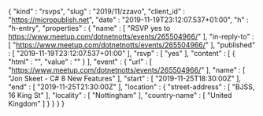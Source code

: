 {
  "kind" : "rsvps",
  "slug" : "2019/11/zzavo",
  "client_id" : "https://micropublish.net",
  "date" : "2019-11-19T23:12:07.537+01:00",
  "h" : "h-entry",
  "properties" : {
    "name" : [ "RSVP yes to https://www.meetup.com/dotnetnotts/events/265504966/" ],
    "in-reply-to" : [ "https://www.meetup.com/dotnetnotts/events/265504966/" ],
    "published" : [ "2019-11-19T23:12:07.537+01:00" ],
    "rsvp" : [ "yes" ],
    "content" : [ {
      "html" : "",
      "value" : ""
    } ],
    "event" : {
      "url" : [ "https://www.meetup.com/dotnetnotts/events/265504966/" ],
      "name" : [ "Jon Skeet - C# 8 New Features" ],
      "start" : [ "2019-11-25T18:30:00Z" ],
      "end" : [ "2019-11-25T21:30:00Z" ],
      "location" : {
        "street-address" : [ "BJSS, 16 King St" ],
        "locality" : [ "Nottingham" ],
        "country-name" : [ "United Kingdom" ]
      }
    }
  }
}
